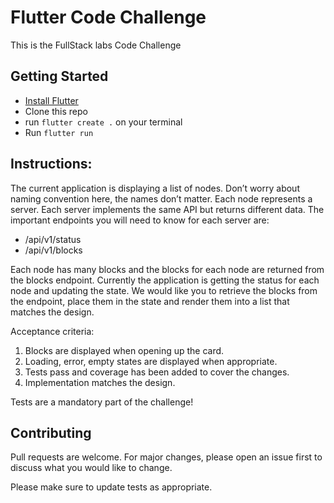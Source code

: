 # Flutter Code Challenge

This is the FullStack labs Code Challenge

## Getting Started

- [Install Flutter](https://flutter.io/setup/)
- Clone this repo
- run `flutter create .` on your terminal
- Run `flutter run`


## Instructions:
The current application is displaying a list of nodes. Don’t worry about naming convention here, the names don’t matter. Each node represents a server. Each server implements the same API but returns different data. The important endpoints you will need to know for each server are:

- /api/v1/status
- /api/v1/blocks
  
Each node has many blocks and the blocks for each node are returned from the blocks endpoint.
Currently the application is getting the status for each node and updating the state. We would like you to retrieve the blocks from the endpoint, place them in the state and render them into a list that matches the design.

Acceptance criteria:

1. Blocks are displayed when opening up the card.
2. Loading, error, empty states are displayed when appropriate.
3. Tests pass and coverage has been added to cover the changes.
4. Implementation matches the design.
   
Tests are a mandatory part of the challenge!

## Contributing
Pull requests are welcome. For major changes, please open an issue first to discuss what you would like to change.

Please make sure to update tests as appropriate.